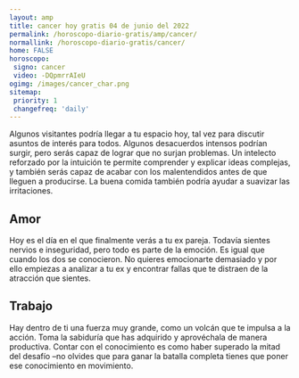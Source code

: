 ```yaml
---
layout: amp
title: cancer hoy gratis 04 de junio del 2022 
permalink: /horoscopo-diario-gratis/amp/cancer/
normallink: /horoscopo-diario-gratis/cancer/
home: FALSE
horoscopo:
 signo: cancer
 video: -DQpmrrAIeU
ogimg: /images/cancer_char.png
sitemap:
 priority: 1
 changefreq: 'daily'
---
```



Algunos visitantes podría llegar a tu espacio hoy, tal vez para discutir asuntos de interés para todos. Algunos desacuerdos intensos podrían surgir, pero serás capaz de lograr que no surjan problemas. Un intelecto reforzado por la intuición te permite comprender y explicar ideas complejas, y también serás capaz de acabar con los malentendidos antes de que lleguen a producirse. La buena comida también podría ayudar a suavizar las irritaciones.

## Amor

Hoy es el día en el que finalmente verás a tu ex pareja. Todavía sientes nervios e inseguridad, pero todo es parte de la emoción. Es igual que cuando los dos se conocieron. No quieres emocionarte demasiado y por ello empiezas a analizar a tu ex y encontrar fallas que te distraen de la atracción que sientes.

## Trabajo

Hay dentro de ti una fuerza muy grande, como un volcán que te impulsa a la acción. Toma la sabiduría que has adquirido y aprovéchala de manera productiva. Contar con el conocimiento es como haber superado la mitad del desafío –no olvides que para ganar la batalla completa tienes que poner ese conocimiento en movimiento.